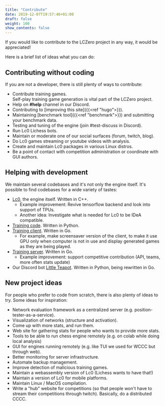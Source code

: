 ```yaml
---
title: "Contribute"
date: 2019-12-07T19:57:46+01:00
draft: false
weight: 100
show_contents: false
---
```


If you would like to contribute to the LCZero project in any way, it would be
appreciated!

Here is a brief list of ideas what you can do:

## Contributing without coding

If you are not a developer, there is still plenty of ways to contribute:

* Contribute training games.  
Self-play training game generation is vital part of the LCZero project.
* Help on **#help** channel in our Discord.
* Contributing to [improving this site]({{<ref "hugo">}}).
* Maintaining [benchmark tool]({{<ref "benchmark">}}) and submitting your
  benchmark data.
* Testing and tuning of the engine (join #test-discuss in Discord).
* Run Lc0 Lichess bots.
* Maintain or moderate one of our social surfaces (forum, twitch, blog).
* Do Lc0 games streaming or youtube videos with analysis.
* Create and maintain Lc0 packages in various Linux distros.
* Be a point of contact with competition administration or coordinate with GUI
  authors.

## Helping with development

We maintain several codebases and it's not only the engine itself.
It's possible to find codebases for a wide variety of tastes:

* [Lc0](https://github.com/LeelaChessZero/lc0), the engine itself. Written in C++.
    * Example improvement: Revive tensorflow backend and look into support of TPUs.
    * Another idea: Investigate what is needed for Lc0 to be IDeA compatible.
* [Training code](https://github.com/LeelaChessZero/lczero-training). Written in Python.
* [Training client](https://github.com/LeelaChessZero/lczero-client). Written in Go.
    * For example, make screensaver version of the client, to make it use GPU only when
    computer is not in use and display generated games as they are being played.
* [Training server](https://github.com/LeelaChessZero/lczero-server). Written in Go.
    * Example improvement: support competitive contribution (API, teams, more often stats update)
* Our Discord bot [Little Teapot](https://github.com/LeelaChessZero/little-teapot).
Written in Python, being rewritten in Go.

## New project ideas

For people who prefer to code from scratch, there is also plenty of ideas to try.
Some ideas for inspiration:

* Network evaluation framework as a centralized server (e.g. position-tester-as-a-service).
* Visualization of networks (structure and activation).
* Come up with more stats, and run them.
* Web site for gathering stats for people who wants to provide more stats.
* Tools to be able to run chess engine remotely (e.g. on colab while doing local analysis)
* GUI for engines running remotely (e.g. like TUI we used for WCCC but through web).
* Better monitoring for server infrastructure.
* Automate backup management.
* Improve detection of malicious training games.
* Maintain a webassembly version of Lc0 (Lichess wants to have that!)
* Maintain a version of Lc0 for mobile platforms.
* Maintain Linux / MacOS compilation.
* Write a "hub" website for competitions (so that people won't have to stream
their competitions through twitch). Basically, do a distributed CCCC.
